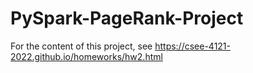 # PySpark-PageRank-Project

For the content of this project, see https://csee-4121-2022.github.io/homeworks/hw2.html
